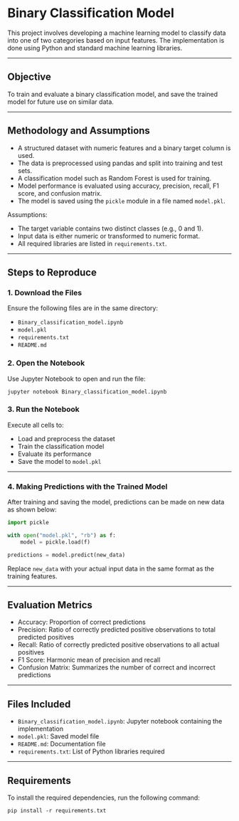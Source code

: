 
# Binary Classification Model

This project involves developing a machine learning model to classify data into one of two categories based on input features. The implementation is done using Python and standard machine learning libraries.

---

## Objective

To train and evaluate a binary classification model, and save the trained model for future use on similar data.

---

## Methodology and Assumptions

- A structured dataset with numeric features and a binary target column is used.
- The data is preprocessed using pandas and split into training and test sets.
- A classification model such as Random Forest is used for training.
- Model performance is evaluated using accuracy, precision, recall, F1 score, and confusion matrix.
- The model is saved using the `pickle` module in a file named `model.pkl`.

Assumptions:

- The target variable contains two distinct classes (e.g., 0 and 1).
- Input data is either numeric or transformed to numeric format.
- All required libraries are listed in `requirements.txt`.

---

## Steps to Reproduce

### 1. Download the Files

Ensure the following files are in the same directory:
- `Binary_classification_model.ipynb`
- `model.pkl`
- `requirements.txt`
- `README.md`

### 2. Open the Notebook

Use Jupyter Notebook to open and run the file:

```
jupyter notebook Binary_classification_model.ipynb
```

### 3. Run the Notebook

Execute all cells to:
- Load and preprocess the dataset
- Train the classification model
- Evaluate its performance
- Save the model to `model.pkl`

---

### 4. Making Predictions with the Trained Model

After training and saving the model, predictions can be made on new data as shown below:

```python
import pickle

with open("model.pkl", "rb") as f:
    model = pickle.load(f)

predictions = model.predict(new_data)
```

Replace `new_data` with your actual input data in the same format as the training features.

---

## Evaluation Metrics

- Accuracy: Proportion of correct predictions
- Precision: Ratio of correctly predicted positive observations to total predicted positives
- Recall: Ratio of correctly predicted positive observations to all actual positives
- F1 Score: Harmonic mean of precision and recall
- Confusion Matrix: Summarizes the number of correct and incorrect predictions

---

## Files Included

- `Binary_classification_model.ipynb`: Jupyter notebook containing the implementation
- `model.pkl`: Saved model file
- `README.md`: Documentation file
- `requirements.txt`: List of Python libraries required

---

## Requirements

To install the required dependencies, run the following command:

```
pip install -r requirements.txt
```

